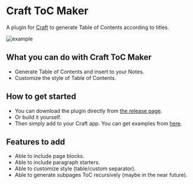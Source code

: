 # Craft ToC Maker
A plugin for [Craft](https://craft.do) to generate Table of Contents according to titles.

![example](https://user-images.githubusercontent.com/11943217/145176938-0947da51-ba77-4d55-9eaa-ee0e8788bcb0.gif)

## What you can do with Craft ToC Maker
- Generate Table of Contents and insert to your Notes.
- Customize the style of Table of Contents.

## How to get started
- You can download the plugin directly from [the release page](https://github.com/timpcfan/craft-toc-maker/releases).
- Or build it yourself.
- Then simply add to your Craft app. You can get examples from [here](https://www.craft.do/s/OhmDYXrBwI2wZS).

## Features to add
- Able to include page blocks.
- Able to include paragraph starters.
- Able to customize style (table/custom separator).
- Able to generate subpages ToC recursively (maybe in the near future).
